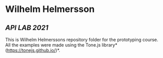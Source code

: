# Wilhelm Helmersson
## _API LAB 2021_
This is Wilhelm Helmerssons repository folder for the prototyping course. All the examples were made using the Tone.js library*(https://tonejs.github.io/)*.